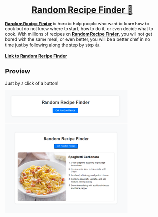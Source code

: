 <!-- [![Review Assignment Due Date](https://classroom.github.com/assets/deadline-readme-button-22041afd0340ce965d47ae6ef1cefeee28c7c493a6346c4f15d667ab976d596c.svg)](https://classroom.github.com/a/ud456hEF)
# assignment-module-3 -->

# <h1 align ="center"> [Random Recipe Finder 🍕](https://revou-fsse-5.github.io/module-3-teduhadhi/) </h1>

**[Random Recipe Finder](https://revou-fsse-5.github.io/module-3-teduhadhi/)** is here to help people who want to learn how to cook but do not know where to start, how to do it, or even decide what to cook. With millions of recipes on **[Random Recipe Finder](https://revou-fsse-5.github.io/module-3-teduhadhi/)**, you will not get bored with the same meal, or even better, you will be a better chef in no time just by following along the step by step 👍.

**[Link to Random Recipe Finder](https://revou-fsse-5.github.io/module-3-teduhadhi/)**

## Preview

Just by a click of a button! 


<img src="./src\Readme\main-page.png" alt="preview" width="400px"/>


<img src="./src\Readme\recipe-example.png" alt="recipe-preview" width="400px"/>
